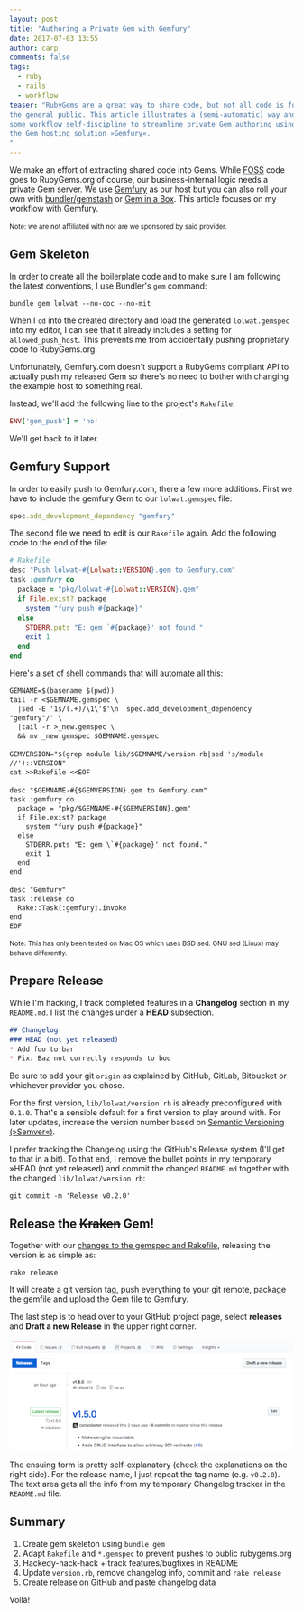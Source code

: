 ```yaml
---
layout: post
title: "Authoring a Private Gem with Gemfury"
date: 2017-07-03 13:55
author: carp
comments: false
tags:
  - ruby
  - rails
  - workflow
teaser: "RubyGems are a great way to share code, but not all code is for
the general public. This article illustrates a (semi-automatic) way and
some workflow self-discipline to streamline private Gem authoring using
the Gem hosting solution »Gemfury«.
"
---
```


We make an effort of extracting shared code into Gems. While
<abbr title="Free and Open Source">FOSS</abbr> code
goes to RubyGems.org of course, our business-internal logic needs a
private Gem server. We use [Gemfury](https://gemfury.com/) as our host
but you can also roll your own with [bundler/gemstash](https://github.com/bundler/gemstash)
or [Gem in a Box](https://github.com/geminabox/geminabox).
This article focuses on my workflow with Gemfury.

<small>Note: we are not affiliated with nor are we sponsored by said provider.</small>

## Gem Skeleton

In order to create all the boilerplate code and to make sure I am following the latest
conventions, I use Bundler's `gem` command:

```
bundle gem lolwat --no-coc --no-mit
```

When I `cd` into the created directory and load the generated `lolwat.gemspec`
into my editor, I can see that it already includes a setting for `allowed_push_host`.
This prevents me from accidentally pushing proprietary code to RubyGems.org.

Unfortunately, Gemfury.com doesn't support a RubyGems compliant API to actually
push my released Gem so there's no need to bother with changing the example host
to something real.

Instead, we'll add the following line to the project's `Rakefile`:

```ruby
ENV['gem_push'] = 'no'
```

We'll get back to it later.

## Gemfury Support
In order to easily push to Gemfury.com, there a few more additions.
First we have to include the gemfury Gem to our `lolwat.gemspec` file:

```ruby 
spec.add_development_dependency "gemfury"
```

The second file we need to edit is our `Rakefile` again. Add the following code
to the end of the file:

```ruby
# Rakefile
desc "Push lolwat-#{Lolwat::VERSION}.gem to Gemfury.com"
task :gemfury do
  package = "pkg/lolwat-#{Lolwat::VERSION}.gem"
  if File.exist? package
    system "fury push #{package}"
  else
    STDERR.puts "E: gem `#{package}' not found."
    exit 1
  end
end
```

Here's a set of shell commands that will automate all this:

```shell
GEMNAME=$(basename $(pwd))
tail -r <$GEMNAME.gemspec \
  |sed -E '1s/(.+)/\1\'$'\n  spec.add_development_dependency "gemfury"/' \
  |tail -r >_new.gemspec \
  && mv _new.gemspec $GEMNAME.gemspec

GEMVERSION="$(grep module lib/$GEMNAME/version.rb|sed 's/module //')::VERSION"
cat >>Rakefile <<EOF

desc "$GEMNAME-#{$GEMVERSION}.gem to Gemfury.com"
task :gemfury do
  package = "pkg/$GEMNAME-#{$GEMVERSION}.gem"
  if File.exist? package
    system "fury push #{package}"
  else
    STDERR.puts "E: gem \`#{package}' not found."
    exit 1
  end
end

desc "Gemfury"
task :release do
  Rake::Task[:gemfury].invoke
end
EOF
```

<small>
Note: This has only been tested on Mac OS which
uses BSD sed. GNU sed (Linux) may behave differently.
</small>

## Prepare Release

While I'm hacking, I track completed features in a **Changelog** section
in my `README.md`. I list the changes under a **HEAD** subsection.

```markdown
## Changelog
### HEAD (not yet released)
* Add foo to bar
* Fix: Baz not correctly responds to boo
```

Be sure to add your git `origin` as explained by GitHub, GitLab, Bitbucket
or whichever provider you chose.

For the first version, `lib/lolwat/version.rb` is already preconfigured
with `0.1.0`. That's a sensible default for a first version to play
around with. For later updates, increase the version number based on
[Semantic Versioning (»Semver«)](http://semver.org/#summary).

I prefer tracking the Changelog using the GitHub's Release system
(I'll get to that in a bit). To that end, I remove the bullet points
in my temporary »HEAD (not yet released) and commit the changed `README.md`
together with the changed `lib/lolwat/version.rb`:

```shell
git commit -m 'Release v0.2.0'
```

## Release the ~~Kraken~~ Gem!

Together with our [changes to the gemspec and Rakefile](#gemfury-support),
releasing the version is as simple as:

```shell
rake release
```

It will create a git version tag, push everything to your git remote, 
package the gemfile and upload the Gem file to Gemfury.

The last step is to head over to your GitHub project page, select **releases**
and **Draft a new Release** in the upper right corner.

![GitHub Releases Overview](/images/2017-07-03-github-release-overview.png)

The ensuing form is pretty self-explanatory (check the explanations on
the right side). For the release name, I just repeat the tag name (e.g. `v0.2.0`).
The text area gets all the info from my temporary Changelog tracker in
the `README.md` file.

## Summary

1. Create gem skeleton using `bundle gem`
2. Adapt `Rakefile` and `*.gemspec` to prevent pushes to public rubygems.org
3. Hackedy-hack-hack + track features/bugfixes in README
4. Update `version.rb`, remove changelog info, commit and `rake release`
5. Create release on GitHub and paste changelog data

Voilá!
